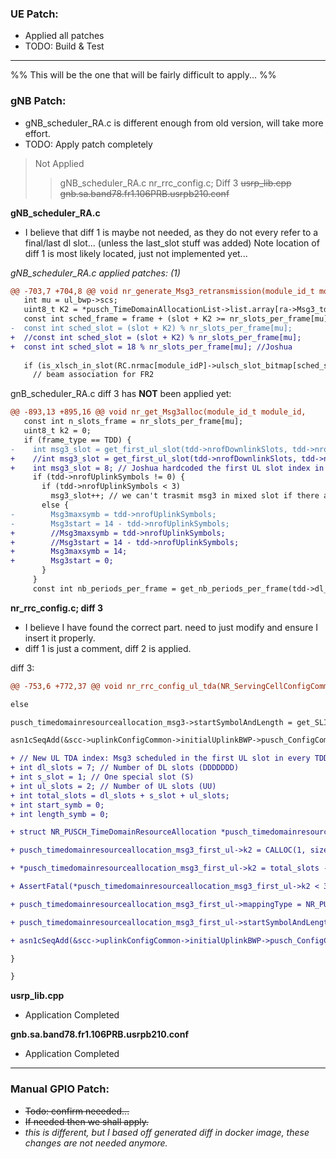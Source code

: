 
### UE Patch:
- Applied all patches
- TODO: Build & Test
---
%% This will be the one that will be fairly difficult to apply...  %%
### gNB Patch:
-  gNB_scheduler_RA.c is different enough from old version, will take more effort.
- TODO: Apply patch completely
> Not Applied
>> gNB_scheduler_RA.c
>> nr_rrc_config.c; Diff 3
>> ~~usrp_lib.cpp~~
>> ~~gnb.sa.band78.fr1.106PRB.usrpb210.conf~~

**gNB_scheduler_RA.c**
- I believe that diff 1 is maybe not needed, as they do not every refer to a final/last dl slot... (unless the last_slot stuff was added)
Note location of diff 1 is most likely located, just not implemented yet...

*gNB_scheduler_RA.c applied patches: (1)*
``` diff
@@ -703,7 +704,8 @@ void nr_generate_Msg3_retransmission(module_id_t module_idP, int CC_id, frame_t
   int mu = ul_bwp->scs;
   uint8_t K2 = *pusch_TimeDomainAllocationList->list.array[ra->Msg3_tda_id]->k2;
   const int sched_frame = frame + (slot + K2 >= nr_slots_per_frame[mu]);
-  const int sched_slot = (slot + K2) % nr_slots_per_frame[mu];
+  //const int sched_slot = (slot + K2) % nr_slots_per_frame[mu];
+  const int sched_slot = 18 % nr_slots_per_frame[mu]; //Joshua
 
   if (is_xlsch_in_slot(RC.nrmac[module_idP]->ulsch_slot_bitmap[sched_slot / 64], sched_slot)) {
     // beam association for FR2
```

gnB_scheduler_RA.c diff 3 has **NOT** been applied yet:
``` diff
@@ -893,13 +895,16 @@ void nr_get_Msg3alloc(module_id_t module_id,
   const int n_slots_frame = nr_slots_per_frame[mu];
   uint8_t k2 = 0;
   if (frame_type == TDD) {
-    int msg3_slot = get_first_ul_slot(tdd->nrofDownlinkSlots, tdd->nrofDownlinkSymbols, tdd->nrofUplinkSymbols);
+    //int msg3_slot = get_first_ul_slot(tdd->nrofDownlinkSlots, tdd->nrofDownlinkSymbols, tdd->nrofUplinkSymbols);
+    int msg3_slot = 8; // Joshua hardcoded the first UL slot index in DDDDDDDSUU
     if (tdd->nrofUplinkSymbols != 0) {
       if (tdd->nrofUplinkSymbols < 3)
         msg3_slot++; // we can't trasmit msg3 in mixed slot if there are less than 3 symbols
       else {
-        Msg3maxsymb = tdd->nrofUplinkSymbols;
-        Msg3start = 14 - tdd->nrofUplinkSymbols;
+        //Msg3maxsymb = tdd->nrofUplinkSymbols;
+        //Msg3start = 14 - tdd->nrofUplinkSymbols;
+        Msg3maxsymb = 14;
+        Msg3start = 0;
       }
     }
     const int nb_periods_per_frame = get_nb_periods_per_frame(tdd->dl_UL_TransmissionPeriodicity);
```

**nr_rrc_config.c; diff 3**
- I believe I have found the correct part. need to just modify and ensure I insert it properly. 
- diff 1 is just a comment, diff 2 is applied.

diff 3:
``` diff
@@ -753,6 +772,37 @@ void nr_rrc_config_ul_tda(NR_ServingCellConfigCommon_t *scc, int min_fb_delay){

else

pusch_timedomainresourceallocation_msg3->startSymbolAndLength = get_SLIV(14 - ul_symb, ul_symb - 1); // starting in fist ul symbol til the last but one

asn1cSeqAdd(&scc->uplinkConfigCommon->initialUplinkBWP->pusch_ConfigCommon->choice.setup->pusch_TimeDomainAllocationList->list,pusch_timedomainresourceallocation_msg3);

+ // New UL TDA index: Msg3 scheduled in the first UL slot in every TDD period - Joshua
+ int dl_slots = 7; // Number of DL slots (DDDDDDD)
+ int s_slot = 1; // One special slot (S)
+ int ul_slots = 2; // Number of UL slots (UU)
+ int total_slots = dl_slots + s_slot + ul_slots;
+ int start_symb = 0;
+ int length_symb = 0;

+ struct NR_PUSCH_TimeDomainResourceAllocation *pusch_timedomainresourceallocation_msg3_first_ul = CALLOC(1, sizeof(struct NR_PUSCH_TimeDomainResourceAllocation));

+ pusch_timedomainresourceallocation_msg3_first_ul->k2 = CALLOC(1, sizeof(long));

+ *pusch_timedomainresourceallocation_msg3_first_ul->k2 = total_slots - 1; // since Msg3 is scheduled in the first UL slot

+ AssertFatal(*pusch_timedomainresourceallocation_msg3_first_ul->k2 < 33, "Computed k2 for msg3 in first UL slot %ld is larger than the range allowed by RRC (0..32)\n", *pusch_timedomainresourceallocation_msg3_first_ul->k2);

+ pusch_timedomainresourceallocation_msg3_first_ul->mappingType = NR_PUSCH_TimeDomainResourceAllocation__mappingType_typeB;

+ pusch_timedomainresourceallocation_msg3_first_ul->startSymbolAndLength = get_SLIV(start_symb, length_symb); // assuming the full UL slot allocation

+ asn1cSeqAdd(&scc->uplinkConfigCommon->initialUplinkBWP->pusch_ConfigCommon->choice.setup->pusch_TimeDomainAllocationList->list, pusch_timedomainresourceallocation_msg3_first_ul);

}

}
```

**usrp_lib.cpp**
 - Application Completed

**gnb.sa.band78.fr1.106PRB.usrpb210.conf**
- Application Completed
---

### Manual GPIO Patch:
- ~~Todo: confirm neeeded...~~
- ~~If needed then we shall apply.~~
-  *this is different, but I based off generated diff in docker image, these changes are not needed anymore.*